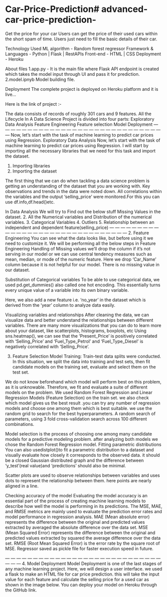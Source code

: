 # Car-Price-Prediction# advanced-car-price-prediction-
Get the price for your car
Users can get the price of their used cars within the short spam of time. Users just need to fill the basic details of their car.

Technology Used
ML algorithm - Random forest regressor
Framework & Languages - Python | Flask | RestAPIs
Front-end - HTML | CSS
Deployment - Heroku

About files
1.app.py - It is the main file where Flask API endpoint is created which takes the model input through UI and pass it for prediction.
2.model.ipnyb Model building file.

Deployment
The complete project is deployed on Heroku platform and it is live...

Here is the link of project :-

The data consists of records of roughly 301 cars and 9 features.
All the Lifecycle In A Data Science Project is divided into four parts:
Exploratory Data Analysis
Feature Engineering
Feature selection
Model Deployment
— — — — — — — — — — — — — — — — — — — — — — — — — — — — — —
Now, let’s start with the task of machine learning to predict car prices using Regression.
Exploratory Data Analysis
Now, let’s start with the task of machine learning to predict car prices using Regression. I will start by importing all the necessary libraries that we need for this task and import the dataset.
1) Importing libraries
2) Importing the dataset

The first thing that we can do when tackling a data science problem is getting an understanding of the dataset that you are working with. Key observations and trends in the data were noted down. All correlations within the variables and the output ‘selling_price’ were monitored.For this you can use df.info,df.head()etc.

In Data Analysis We will try to Find out the below stuff
Missing Values in the dataset.
2. All the Numerical variables and Distribution of the numerical variables.
3. Categorical Variables
4. Outliers
5. Relationship between an independent and dependent feature(selling_price)
— — — — — — — — — — — — — — — — — — — — — — — — — — — — — — —
2. Feature Engineering
You can see what the data looks like, but before using it we need to customize it. We will be performing all the below steps in Feature Engineering
Handling of Missing values
we’ll drop the column if it’s not serving in our model or we can use central tendency measures such as mean, median, or mode of the numeric feature.
Here we drop ‘Car_Name’ column because it is not helpful for our model. There is no missing value in our dataset.

Substitution of Categorical variables
To be able to use categorical data, we used pd.get_dummies() also called one hot encoding. This essentially turns every unique value of a variable into its own binary variable.

Here, we also add a new feature i.e. ‘no_year’ in the dataset which is derived from the ‘year’ column to analyze data easily.

Visualizing variables and relationships
After cleaning the data, we can visualize data and better understand the relationships between different variables. There are many more visualizations that you can do to learn more about your dataset, like scatterplots, histograms, boxplots, etc Using sns.heatmap(), we can see that the ‘Present_Price’ is positively correlated with ‘Selling_Price’ and ‘Fuel_Type_Petrol’ and ‘Fuel_Type_Diesel’ is negatively correlated with ‘Selling_Price’.

3. Feature Selection
Model Training:
Train-test data splits were conducted. In this situation, we split the data into training and test sets, then fit candidate models on the training set, evaluate and select them on the test set.

We do not know beforehand which model will perform best on this problem, as it is unknowable. Therefore, we fit and evaluate a suite of different models on the problem. We used Random Forest Regression and Linear Regression Models (Feature Selection) on the train set. we also check which model gives us the best result .you can try any number of regression models and choose one among them which is best suitable.
we use the random grid to search for the best hyperparameters. A random search of parameters, using 3 fold cross-validation search across 100 different combinations.

Model selection is the process of choosing one among many candidate models for a predictive modeling problem. after analyzing both models we chose the Random Forest Regression model.
Fitting parametric distributions
You can also usedistplot()to fit a parametric distribution to a dataset and visually evaluate how closely it corresponds to the observed data. it should be a closed Gaussian distributed graph and the difference between ‘y_test’(real value)and ‘predictions’ should also be minimal.

Scatter plots are used to observe relationships between variables and uses dots to represent the relationship between them. here points are nearly aligned in a line.

Checking accuracy of the model
Evaluating the model accuracy is an essential part of the process of creating machine learning models to describe how well the model is performing in its predictions. The MSE, MAE, and RMSE metrics are mainly used to evaluate the prediction error rates and model performance in regression analysis.
MAE (Mean absolute error) represents the difference between the original and predicted values extracted by averaged the absolute difference over the data set.
MSE (Mean Squared Error) represents the difference between the original and predicted values extracted by squared the average difference over the data set.
RMSE (Root Mean Squared Error) is the error rate by the square root of MSE.
Regressor saved as pickle file for faster execution speed in future.

— — — — — — — — — — — — — — — — — — — — — — — — — — — — — — —
4. Model Deployment
Model Deployment is one of the last stages of any machine learning project. Here, we will design a user interface. we used a flask to make an HTML file for car price prediction. this will take the input value for each feature and calculate the selling price for a used car as shown in the image below.
You can deploy your model on Heroku through the GitHub link.
